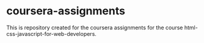 # coursera-assignments

This is repository created for the coursera assignments for the course html-css-javascript-for-web-developers.
